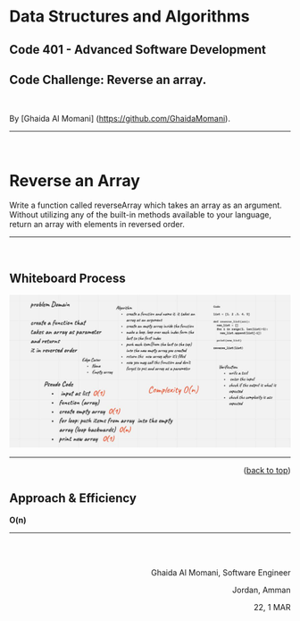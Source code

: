 # Data Structures and Algorithms 
## Code 401 - Advanced Software Development
## Code Challenge: Reverse an array.
<br/>





By [Ghaida Al Momani] (https://github.com/GhaidaMomani).
<br/>
<hr/>
<br/>


<!-- Description of the challenge -->
# Reverse an Array
 Write a function called reverseArray which takes an array as an argument. Without utilizing any of the built-in methods available to your language, return an array with elements in reversed order.


<hr/>
<br/>


## Whiteboard Process
<!-- Embedded whiteboard image -->
![reverse array](../assets/reverse_array.jpg)


 
<hr/>
    <p align="right">(<a href="#top">back to top</a>)</p>



## Approach & Efficiency
<!-- What approach did you take? Discuss Why. What is the Big O space/time for this approach? -->

**O(n)**




<hr/>
  <br/><br/>

<p align="right">Ghaida Al Momani, Software Engineer</p>
<p align="right">Jordan, Amman</p>
  <p align="right">22, 1 MAR </p>